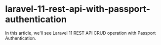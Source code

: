 # laravel-11-rest-api-with-passport-authentication
In this article, we'll see Laravel 11 REST API CRUD operation with Passport Authentication.

